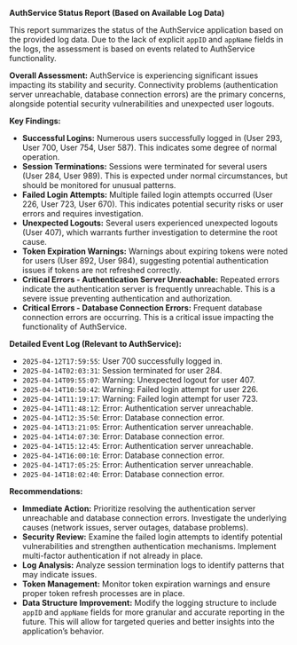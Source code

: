 **AuthService Status Report (Based on Available Log Data)**

This report summarizes the status of the AuthService application based on the provided log data. Due to the lack of explicit `appID` and `appName` fields in the logs, the assessment is based on events related to AuthService functionality.

**Overall Assessment:** AuthService is experiencing significant issues impacting its stability and security. Connectivity problems (authentication server unreachable, database connection errors) are the primary concerns, alongside potential security vulnerabilities and unexpected user logouts.

**Key Findings:**

*   **Successful Logins:** Numerous users successfully logged in (User 293, User 700, User 754, User 587). This indicates some degree of normal operation.
*   **Session Terminations:** Sessions were terminated for several users (User 284, User 989).  This is expected under normal circumstances, but should be monitored for unusual patterns.
*   **Failed Login Attempts:** Multiple failed login attempts occurred (User 226, User 723, User 670). This indicates potential security risks or user errors and requires investigation.
*   **Unexpected Logouts:** Several users experienced unexpected logouts (User 407), which warrants further investigation to determine the root cause.
*   **Token Expiration Warnings:** Warnings about expiring tokens were noted for users (User 892, User 984), suggesting potential authentication issues if tokens are not refreshed correctly.
*   **Critical Errors - Authentication Server Unreachable:** Repeated errors indicate the authentication server is frequently unreachable. This is a severe issue preventing authentication and authorization.
*   **Critical Errors - Database Connection Errors:** Frequent database connection errors are occurring. This is a critical issue impacting the functionality of AuthService.

**Detailed Event Log (Relevant to AuthService):**

*   `2025-04-12T17:59:55`: User 700 successfully logged in.
*   `2025-04-14T02:03:31`: Session terminated for user 284.
*   `2025-04-14T09:55:07`: Warning: Unexpected logout for user 407.
*   `2025-04-14T10:50:42`: Warning: Failed login attempt for user 226.
*   `2025-04-14T11:19:17`: Warning: Failed login attempt for user 723.
*   `2025-04-14T11:48:12`: Error: Authentication server unreachable.
*   `2025-04-14T12:35:50`: Error: Database connection error.
*   `2025-04-14T13:21:05`: Error: Authentication server unreachable.
*   `2025-04-14T14:07:30`: Error: Database connection error.
*   `2025-04-14T15:12:45`: Error: Authentication server unreachable.
*   `2025-04-14T16:00:10`: Error: Database connection error.
*   `2025-04-14T17:05:25`: Error: Authentication server unreachable.
*   `2025-04-14T18:02:40`: Error: Database connection error.

**Recommendations:**

*   **Immediate Action:** Prioritize resolving the authentication server unreachable and database connection errors. Investigate the underlying causes (network issues, server outages, database problems).
*   **Security Review:**  Examine the failed login attempts to identify potential vulnerabilities and strengthen authentication mechanisms. Implement multi-factor authentication if not already in place.
*   **Log Analysis:**  Analyze session termination logs to identify patterns that may indicate issues.
*   **Token Management:** Monitor token expiration warnings and ensure proper token refresh processes are in place.
*   **Data Structure Improvement:** Modify the logging structure to include `appID` and `appName` fields for more granular and accurate reporting in the future. This will allow for targeted queries and better insights into the application’s behavior.